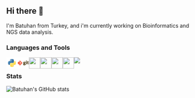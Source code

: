 ## Hi there 👋

I'm Batuhan from Turkey, and i'm currently working on Bioinformatics and NGS data analysis. 

### Languages and Tools
<img align="left" src= "https://raw.githubusercontent.com/github/explore/80688e429a7d4ef2fca1e82350fe8e3517d3494d/topics/python/python.png" width="30" height="30" />
<img align="left" src= "https://raw.githubusercontent.com/github/explore/80688e429a7d4ef2fca1e82350fe8e3517d3494d/topics/git/git.png" width="30" height="30" />
<img align="left" src = "https://avatars.githubusercontent.com/u/33450111?s=200&v=4" width="30" height="30" />
<img align="left" src ="https://github.com/numpy/numpy/blob/main/branding/logo/primary/numpylogo.svg" width="30" height="30" />
<img align="left" src ="https://camo.githubusercontent.com/981d48e57e23a4907cebc4eb481799b5882595ea978261f22a3e131dcd6ebee6/68747470733a2f2f70616e6461732e7079646174612e6f72672f7374617469632f696d672f70616e6461732e737667" width="30" height="30" />
<img align="left" src ="https://raw.githubusercontent.com/mwaskom/seaborn/master/doc/_static/logo-wide-lightbg.svg" width="30" height="30" />
<img align= "left" src = "https://icon2.cleanpng.com/20180802/apk/kisspng-docker-logo-kubernetes-microservices-cloud-computi-r-amp-d-solutions-custom-clould-solutions-5b6338501a79f4.7075951515332291361085.jpg" witdh= "30" height= "30"/>

<br />

### Stats

![Batuhan's GitHub stats](https://github-readme-stats.vercel.app/api?username=batuyolver&show_icons=true&theme=radical)
